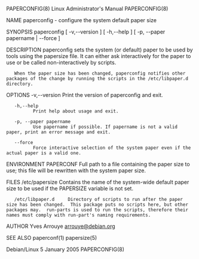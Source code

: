 PAPERCONFIG(8)                                                                                                                                Linux Administrator's Manual                                                                                                                               PAPERCONFIG(8)

NAME
       paperconfig - configure the system default paper size

SYNOPSIS
       paperconfig [ -v,--version ] [ -h,--help ] [ -p, --paper papername | --force ]

DESCRIPTION
       paperconfig sets the system (or default) paper to be used by tools using the papersize file.  It can either ask interactively for the paper to use or be called non-interactively by scripts.

       When the paper size has been changed, paperconfig notifies other packages of the change by running the scripts in the /etc/libpaper.d directory.

OPTIONS
       -v,--version
              Print the version of paperconfig and exit.

       -h,--help
              Print help about usage and exit.

       -p, --paper papername
              Use papername if possible. If papername is not a valid paper, print an error message and exit.

       --force
              Force interactive selection of the system paper even if the actual paper is a valid one.

ENVIRONMENT
       PAPERCONF Full path to a file containing the paper size to use; this file will be rewritten with the system paper size.

FILES
       /etc/papersize      Contains the name of the system-wide default paper size to be used if the PAPERSIZE variable is not set.

       /etc/libpaper.d     Directory of scripts to run after the paper size has been changed.  This package puts no scripts here, but other packages may.  run-parts is used to run the scripts, therefore their names must comply with run-part's naming requirements.

AUTHOR
       Yves Arrouye <arrouye@debian.org>

SEE ALSO
       paperconf(1)
       papersize(5)

Debian/Linux                                                                                                                                         5 January 2005                                                                                                                                      PAPERCONFIG(8)
